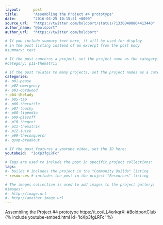 ```yaml
---
layout:      post
title:       "Assembling the Project #4 prototype"
date:        "2016-03-25 10:15:51 +0000"
source_url:  "https://twitter.com/boldport/status/713308408804413440"
author_name: "@boldport"
author_url:  "https://twitter.com/boldport"

# If you include summary text here, it will be used for display
# in the post listing instead of an excerpt from the post body
#summary: text

# If the post concerns a project, set the project name as the category:
#category: p11-thematrix

# If the post relates to many projects, set the project names as a categories array:
categories:
#- p01-pease
#- p02-emergency
#- p03-cordwood
- p04-thelady
#- p05-tap
#- p06-thecuttle
#- p07-touchy
#- p08-ligemdio
#- p09-pissoff
#- p10-thegent
#- p11-thematrix
#- p12-juice
#- p99-theconqueror
#- qsop-breakout

# If the post features a youtube video, set the ID here:
youtubeid:  "IoXp3fgLRFc"

# Tags are used to include the post in specific project collections:
tags:
#- builds # includes the project in the "Community Builds" listing
- resources # includes the post in the project "Resources" listing

# The images collection is used to add images to the project gallery:
#images:
#- http://image.url
#- http://another_image.url
---
```


Assembling the Project #4 prototype https://t.co/LL4orkqrXI #BoldportClub
{% include youtube-embed.html id='IoXp3fgLRFc' %}
